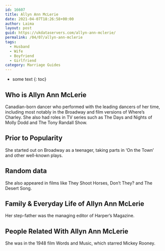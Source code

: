 ```yaml
---
id: 16607
title: Allyn Ann McLerie
date: 2021-04-07T18:26:58+00:00
author: Laima
layout: post
guid: https://ukdataservers.com/allyn-ann-mclerie/
permalink: /04/07/allyn-ann-mclerie
tags:
  - Husband
  - Wife
  - Boyfriend
  - Girlfriend
category: Marriage Guides
---
```


* some text
{: toc}


## Who is Allyn Ann McLerie
                  
                  
                  
Canadian-born dancer who performed with the leading dancers of her time, including most notably in the Broadway and film versions of Where&#8217;s Charley. She also had roles in TV series such as The Days and Nights of Molly Dodd and The Tony Randall Show.
                  
              
            
              
            
                
                
                
## Prior to Popularity
                  
                  
                  
She started out on Broadway as a teenager, taking parts in &#8216;On the Town&#8217; and other well-known plays.
                  
              
            
              
            
                
                
                
## Random data
                  
                  
                  
She also appeared in films like They Shoot Horses, Don&#8217;t They? and The Desert Song.
                  
              
            
              
            
                
                
                
## Family & Everyday Life of Allyn Ann McLerie
                  
                  
                  
Her step-father was the managing editor of Harper&#8217;s Magazine.
                  
              
            
              
            
                
                
                
## People Related With Allyn Ann McLerie
                  
                  
                  
She was in the 1948 film Words and Music, which starred Mickey Rooney.
                  
              
            
              
            
                
              
            
              
              
            
            
              
            
          
          
          